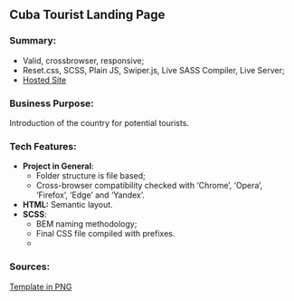## Cuba Tourist Landing Page

### Summary:

-   Valid, crossbrowser, responsive;
-   Reset.css, SCSS, Plain JS, Swiper.js, Live SASS Compiler, Live Server;
-   [Hosted Site](https://voskoboev.github.io/Cuba-Landing-Page/)

### Business Purpose:
 Introduction of the country for potential tourists.

### Tech Features:

-   **Project in General**:
    -   Folder structure is file based;
    -  	Cross-browser compatibility checked with ‘Chrome’, ‘Opera’, ‘Firefox’, ‘Edge’ and ‘Yandex’.
-   **HTML:**  Semantic layout.
-   **SCSS**:
    -   BEM naming methodology;
    -   Final CSS file compiled with prefixes.
    - 
### Sources:
[Template in PNG](https://yadi.sk/i/dnOAvx5fj1IA0Q)